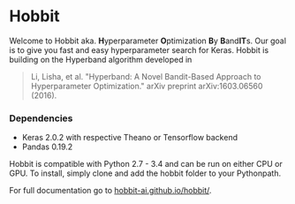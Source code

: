 # Hobbit
Welcome to Hobbit aka. **H**yperparameter **O**ptimization **B**y **B**and**IT**s. Our goal is to give you
fast and easy hyperparameter search for Keras. Hobbit is building on the Hyperband algorithm developed in
> Li, Lisha, et al. "Hyperband: A Novel Bandit-Based Approach to Hyperparameter Optimization." arXiv preprint arXiv:1603.06560 (2016).

### Dependencies
+ Keras 2.0.2 with respective Theano or Tensorflow backend
+ Pandas 0.19.2

Hobbit is compatible with Python 2.7 - 3.4 and can be run on either CPU or GPU. To install, simply clone and add the
hobbit folder to your Pythonpath.

For full documentation go to [hobbit-ai.github.io/hobbit/](http://hobbit-ai.github.io/hobbit/ "Hobbit URL").

